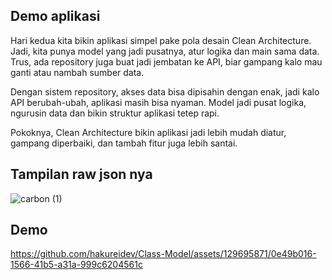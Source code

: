 ## Demo aplikasi 

Hari kedua kita bikin aplikasi simpel pake pola desain Clean Architecture. Jadi, kita punya model yang jadi pusatnya, atur logika dan main sama data. Trus, ada repository juga buat jadi jembatan ke API, biar gampang kalo mau ganti atau nambah sumber data.

Dengan sistem repository, akses data bisa dipisahin dengan enak, jadi kalo API berubah-ubah, aplikasi masih bisa nyaman. Model jadi pusat logika, ngurusin data dan bikin struktur aplikasi tetep rapi.

Pokoknya, Clean Architecture bikin aplikasi jadi lebih mudah diatur, gampang diperbaiki, dan tambah fitur juga lebih santai.


## Tampilan raw json nya
![carbon (1)](https://github.com/hakureidev/Class-Model/assets/129695871/6c35aea7-6650-4f3c-89f9-ff34c87214e2)


## Demo

https://github.com/hakureidev/Class-Model/assets/129695871/0e49b016-1566-41b5-a31a-999c6204561c
